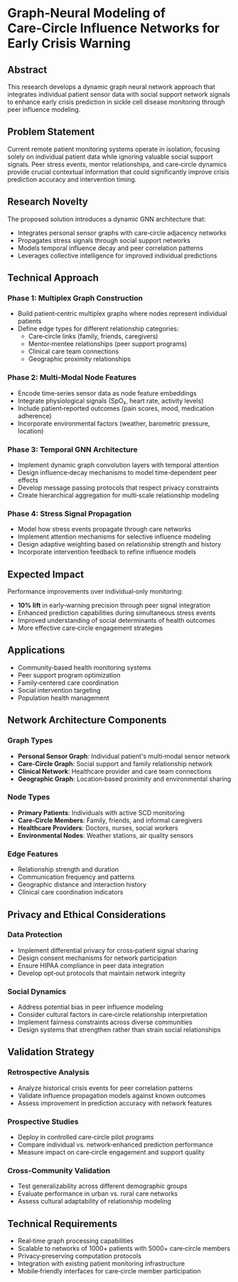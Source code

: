 # Graph‑Neural Modeling of Care‑Circle Influence Networks for Early Crisis Warning

## Abstract

This research develops a dynamic graph neural network approach that integrates individual patient sensor data with social support network signals to enhance early crisis prediction in sickle cell disease monitoring through peer influence modeling.

## Problem Statement

Current remote patient monitoring systems operate in isolation, focusing solely on individual patient data while ignoring valuable social support signals. Peer stress events, mentor relationships, and care‑circle dynamics provide crucial contextual information that could significantly improve crisis prediction accuracy and intervention timing.

## Research Novelty

The proposed solution introduces a dynamic GNN architecture that:
- Integrates personal sensor graphs with care‑circle adjacency networks
- Propagates stress signals through social support networks
- Models temporal influence decay and peer correlation patterns
- Leverages collective intelligence for improved individual predictions

## Technical Approach

### Phase 1: Multiplex Graph Construction
- Build patient‑centric multiplex graphs where nodes represent individual patients
- Define edge types for different relationship categories:
  - Care‑circle links (family, friends, caregivers)
  - Mentor‑mentee relationships (peer support programs)
  - Clinical care team connections
  - Geographic proximity relationships

### Phase 2: Multi‑Modal Node Features
- Encode time‑series sensor data as node feature embeddings
- Integrate physiological signals (SpO₂, heart rate, activity levels)
- Include patient‑reported outcomes (pain scores, mood, medication adherence)
- Incorporate environmental factors (weather, barometric pressure, location)

### Phase 3: Temporal GNN Architecture
- Implement dynamic graph convolution layers with temporal attention
- Design influence‑decay mechanisms to model time‑dependent peer effects
- Develop message passing protocols that respect privacy constraints
- Create hierarchical aggregation for multi‑scale relationship modeling

### Phase 4: Stress Signal Propagation
- Model how stress events propagate through care networks
- Implement attention mechanisms for selective influence modeling
- Design adaptive weighting based on relationship strength and history
- Incorporate intervention feedback to refine influence models

## Expected Impact

Performance improvements over individual‑only monitoring:
- **10% lift** in early‑warning precision through peer signal integration
- Enhanced prediction capabilities during simultaneous stress events
- Improved understanding of social determinants of health outcomes
- More effective care‑circle engagement strategies

## Applications

- Community‑based health monitoring systems
- Peer support program optimization
- Family‑centered care coordination
- Social intervention targeting
- Population health management

## Network Architecture Components

### Graph Types
- **Personal Sensor Graph**: Individual patient's multi‑modal sensor network
- **Care‑Circle Graph**: Social support and family relationship network
- **Clinical Network**: Healthcare provider and care team connections
- **Geographic Graph**: Location‑based proximity and environmental sharing

### Node Types
- **Primary Patients**: Individuals with active SCD monitoring
- **Care‑Circle Members**: Family, friends, and informal caregivers
- **Healthcare Providers**: Doctors, nurses, social workers
- **Environmental Nodes**: Weather stations, air quality sensors

### Edge Features
- Relationship strength and duration
- Communication frequency and patterns
- Geographic distance and interaction history
- Clinical care coordination indicators

## Privacy and Ethical Considerations

### Data Protection
- Implement differential privacy for cross‑patient signal sharing
- Design consent mechanisms for network participation
- Ensure HIPAA compliance in peer data integration
- Develop opt‑out protocols that maintain network integrity

### Social Dynamics
- Address potential bias in peer influence modeling
- Consider cultural factors in care‑circle relationship interpretation
- Implement fairness constraints across diverse communities
- Design systems that strengthen rather than strain social relationships

## Validation Strategy

### Retrospective Analysis
- Analyze historical crisis events for peer correlation patterns
- Validate influence propagation models against known outcomes
- Assess improvement in prediction accuracy with network features

### Prospective Studies
- Deploy in controlled care‑circle pilot programs
- Compare individual vs. network‑enhanced prediction performance
- Measure impact on care‑circle engagement and support quality

### Cross‑Community Validation
- Test generalizability across different demographic groups
- Evaluate performance in urban vs. rural care networks
- Assess cultural adaptability of relationship modeling

## Technical Requirements

- Real‑time graph processing capabilities
- Scalable to networks of 1000+ patients with 5000+ care‑circle members
- Privacy‑preserving computation protocols
- Integration with existing patient monitoring infrastructure
- Mobile‑friendly interfaces for care‑circle member participation